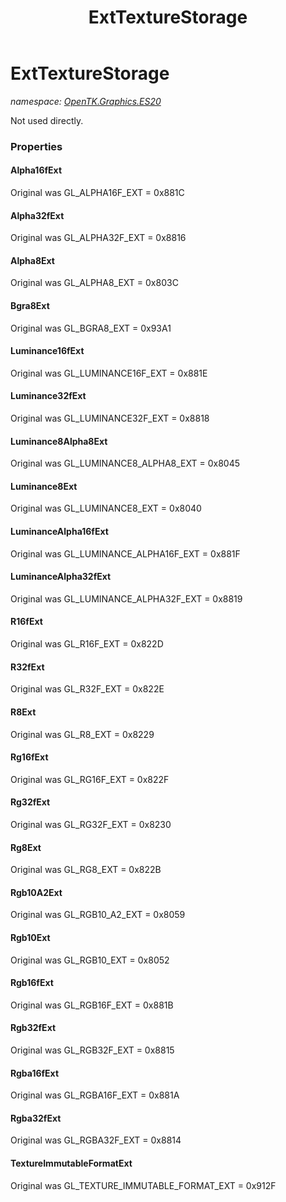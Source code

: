 ﻿---
title: ExtTextureStorage
---

# ExtTextureStorage
_namespace: [OpenTK.Graphics.ES20](N-OpenTK.Graphics.ES20.html)_

Not used directly.



### Properties

#### Alpha16fExt
Original was GL_ALPHA16F_EXT = 0x881C
#### Alpha32fExt
Original was GL_ALPHA32F_EXT = 0x8816
#### Alpha8Ext
Original was GL_ALPHA8_EXT = 0x803C
#### Bgra8Ext
Original was GL_BGRA8_EXT = 0x93A1
#### Luminance16fExt
Original was GL_LUMINANCE16F_EXT = 0x881E
#### Luminance32fExt
Original was GL_LUMINANCE32F_EXT = 0x8818
#### Luminance8Alpha8Ext
Original was GL_LUMINANCE8_ALPHA8_EXT = 0x8045
#### Luminance8Ext
Original was GL_LUMINANCE8_EXT = 0x8040
#### LuminanceAlpha16fExt
Original was GL_LUMINANCE_ALPHA16F_EXT = 0x881F
#### LuminanceAlpha32fExt
Original was GL_LUMINANCE_ALPHA32F_EXT = 0x8819
#### R16fExt
Original was GL_R16F_EXT = 0x822D
#### R32fExt
Original was GL_R32F_EXT = 0x822E
#### R8Ext
Original was GL_R8_EXT = 0x8229
#### Rg16fExt
Original was GL_RG16F_EXT = 0x822F
#### Rg32fExt
Original was GL_RG32F_EXT = 0x8230
#### Rg8Ext
Original was GL_RG8_EXT = 0x822B
#### Rgb10A2Ext
Original was GL_RGB10_A2_EXT = 0x8059
#### Rgb10Ext
Original was GL_RGB10_EXT = 0x8052
#### Rgb16fExt
Original was GL_RGB16F_EXT = 0x881B
#### Rgb32fExt
Original was GL_RGB32F_EXT = 0x8815
#### Rgba16fExt
Original was GL_RGBA16F_EXT = 0x881A
#### Rgba32fExt
Original was GL_RGBA32F_EXT = 0x8814
#### TextureImmutableFormatExt
Original was GL_TEXTURE_IMMUTABLE_FORMAT_EXT = 0x912F

